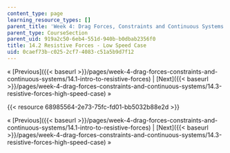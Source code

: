 ```yaml
---
content_type: page
learning_resource_types: []
parent_title: 'Week 4: Drag Forces, Constraints and Continuous Systems'
parent_type: CourseSection
parent_uid: 919a2c50-6eb4-551d-940b-b0dbab2356f0
title: 14.2 Resistive Forces - Low Speed Case
uid: 0caef73b-c025-2cf7-4083-c51a5b9d7f12
---
```


« [Previous]({{< baseurl >}}/pages/week-4-drag-forces-constraints-and-continuous-systems/14.1-intro-to-resistive-forces) | [Next]({{< baseurl >}}/pages/week-4-drag-forces-constraints-and-continuous-systems/14.3-resistive-forces-high-speed-case) »

{{< resource 68985564-2e73-75fc-fd01-bb5032b88e2d >}}

« [Previous]({{< baseurl >}}/pages/week-4-drag-forces-constraints-and-continuous-systems/14.1-intro-to-resistive-forces) | [Next]({{< baseurl >}}/pages/week-4-drag-forces-constraints-and-continuous-systems/14.3-resistive-forces-high-speed-case) »